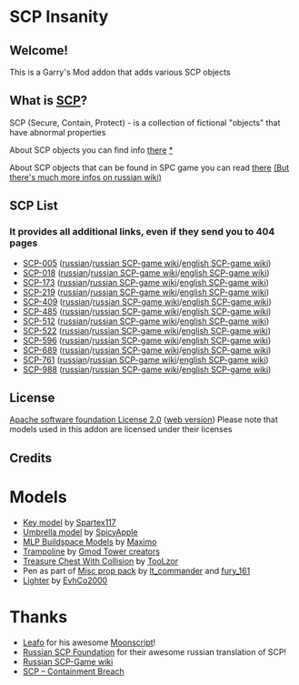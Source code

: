 
# SCP Insanity

## Welcome!
This is a Garry's Mod addon that adds various SCP objects

## What is [SCP](http://www.scp-wiki.net/faq)?
SCP (Secure, Contain, Protect) - is a collection of fictional "objects" that have abnormal properties

About SCP objects you can find info [there](http://www.scp-wiki.net/scp-series#001) [*](http://scpfoundation.ru/scp-list)

About SCP objects that can be found in SPC game you can read [there](http://containmentbreach.wikia.com/wiki/Main_Page) [(But there's much more infos on russian wiki)](http://ru.scpcontainmentbreach.wikia.com/wiki/SCP_-_Containment_Breach)

## SCP List
### It provides all additional links, even if they send you to 404 pages
 * [SCP-005](http://www.scp-wiki.net/scp-005) ([russian](http://scpfoundation.ru/scp-005)/[russian SCP-game wiki](http://ru.scpcontainmentbreach.wikia.com/wiki/SCP-005)/[english SCP-game wiki](http://containmentbreach.wikia.com/wiki/SCP-005))
 * [SCP-018](http://www.scp-wiki.net/scp-018) ([russian](http://scpfoundation.ru/scp-018)/[russian SCP-game wiki](http://ru.scpcontainmentbreach.wikia.com/wiki/SCP-018)/[english SCP-game wiki](http://containmentbreach.wikia.com/wiki/SCP-018))
 * [SCP-173](http://www.scp-wiki.net/scp-173) ([russian](http://scpfoundation.ru/scp-173)/[russian SCP-game wiki](http://ru.scpcontainmentbreach.wikia.com/wiki/SCP-173)/[english SCP-game wiki](http://containmentbreach.wikia.com/wiki/SCP-173))
 * [SCP-219](http://www.scp-wiki.net/scp-219) ([russian](http://scpfoundation.ru/scp-219)/[russian SCP-game wiki](http://ru.scpcontainmentbreach.wikia.com/wiki/SCP-219)/[english SCP-game wiki](http://containmentbreach.wikia.com/wiki/SCP-219))
 * [SCP-409](http://www.scp-wiki.net/scp-409) ([russian](http://scpfoundation.ru/scp-409)/[russian SCP-game wiki](http://ru.scpcontainmentbreach.wikia.com/wiki/SCP-409)/[english SCP-game wiki](http://containmentbreach.wikia.com/wiki/SCP-409))
 * [SCP-485](http://www.scp-wiki.net/scp-485) ([russian](http://scpfoundation.ru/scp-485)/[russian SCP-game wiki](http://ru.scpcontainmentbreach.wikia.com/wiki/SCP-485)/[english SCP-game wiki](http://containmentbreach.wikia.com/wiki/SCP-485))
 * [SCP-512](http://www.scp-wiki.net/scp-512) ([russian](http://scpfoundation.ru/scp-512)/[russian SCP-game wiki](http://ru.scpcontainmentbreach.wikia.com/wiki/SCP-512)/[english SCP-game wiki](http://containmentbreach.wikia.com/wiki/SCP-512))
 * [SCP-522](http://www.scp-wiki.net/scp-522) ([russian](http://scpfoundation.ru/scp-522)/[russian SCP-game wiki](http://ru.scpcontainmentbreach.wikia.com/wiki/SCP-522)/[english SCP-game wiki](http://containmentbreach.wikia.com/wiki/SCP-522))
 * [SCP-596](http://www.scp-wiki.net/scp-596) ([russian](http://scpfoundation.ru/scp-596)/[russian SCP-game wiki](http://ru.scpcontainmentbreach.wikia.com/wiki/SCP-596)/[english SCP-game wiki](http://containmentbreach.wikia.com/wiki/SCP-596))
 * [SCP-689](http://www.scp-wiki.net/scp-689) ([russian](http://scpfoundation.ru/scp-689)/[russian SCP-game wiki](http://ru.scpcontainmentbreach.wikia.com/wiki/SCP-689)/[english SCP-game wiki](http://containmentbreach.wikia.com/wiki/SCP-689))
 * [SCP-761](http://www.scp-wiki.net/scp-761) ([russian](http://scpfoundation.ru/scp-761)/[russian SCP-game wiki](http://ru.scpcontainmentbreach.wikia.com/wiki/SCP-761)/[english SCP-game wiki](http://containmentbreach.wikia.com/wiki/SCP-761))
 * [SCP-988](http://www.scp-wiki.net/scp-988) ([russian](http://scpfoundation.ru/scp-988)/[russian SCP-game wiki](http://ru.scpcontainmentbreach.wikia.com/wiki/SCP-988)/[english SCP-game wiki](http://containmentbreach.wikia.com/wiki/SCP-988))

## License
[Apache software foundation License 2.0](LICENSE) ([web version](https://www.apache.org/licenses/LICENSE-2.0))
Please note that models used in this addon are licensed under their licenses

## Credits
# Models
 * [Key model](https://steamcommunity.com/sharedfiles/filedetails/?id=248051620) by [Spartex117](https://steamcommunity.com/id/Spartex117)
 * [Umbrella model](http://steamcommunity.com/sharedfiles/filedetails/?id=741617318) by [SpicyApple](http://steamcommunity.com/id/SpicyApple)
 * [MLP Buildspace Models](http://steamcommunity.com/sharedfiles/filedetails/?id=263892204) by [Maximo](http://steamcommunity.com/id/maximo_009)
 * [Trampoline](http://steamcommunity.com/sharedfiles/filedetails/?id=104540875) by [Gmod Tower creators](http://www.gmtower.org/)
 * [Treasure Chest With Collision](http://steamcommunity.com/sharedfiles/filedetails/?id=548282263) by [TooLzor](http://steamcommunity.com/id/toolzor)
 * Pen as part of [Misc prop pack](http://steamcommunity.com/sharedfiles/filedetails/?id=104477476) by [lt_commander](http://steamcommunity.com/id/lt_commander) and [fury_161](http://steamcommunity.com/id/fury_161)
 * [Lighter](http://steamcommunity.com/sharedfiles/filedetails/?id=685160414) by [EvhCo2000](http://steamcommunity.com/id/EvhCo2000)

# Thanks
 * [Leafo](https://github.com/leafo) for his awesome [Moonscript](http://moonscript.org/)!
 * [Russian SCP Foundation](http://scpfoundation.ru) for their awesome russian translation of SCP!
 * [Russian SCP-Game wiki](http://ru.scpcontainmentbreach.wikia.com/wiki/SCP_-_Containment_Breach)
 * [SCP – Containment Breach](http://www.scpcbgame.com/)